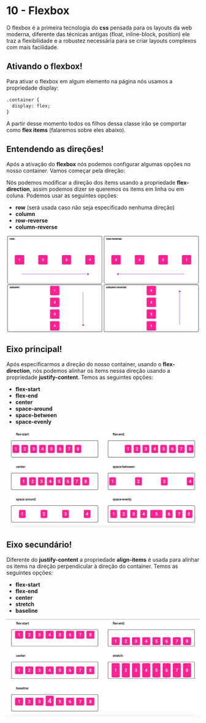 # 10 - Flexbox

O flexbox é a primeira tecnologia do **css** pensada para os layouts da web moderna, diferente das técnicas antigas \(float, inline-block, position\) ele traz a flexibilidade e a robustez necessária para se criar layouts complexos com mais facilidade.

## Ativando o flexbox!

Para ativar o flexbox em algum elemento na página nós usamos a propriedade display:

```text
.container {
  display: flex;
}
```

A partir desse momento todos os filhos dessa classe irão se comportar como **flex items** \(falaremos sobre eles abaixo\).

## Entendendo as direções!

Após a ativação do **flexbox** nós podemos configurar algumas opções no nosso container. Vamos começar pela direção:

Nós podemos modificar a direção dos items usando a propriedade **flex-direction**, assim podemos dizer se queremos os items em linha ou em coluna. Podemos usar as seguintes opções:

* **row** \(será usada caso não seja especificado nenhuma direção\)
* **column**
* **row-reverse**
* **column-reverse**

![flexbox - flex direction](https://raw.githubusercontent.com/VaiNaWeb/gitbook-assets/master/modulo-1/images/flex-direction.png)

## Eixo principal!

Após especificarmos a direção do nosso container, usando o **flex-direction**, nós podemos alinhar os items nessa direção usando a propriedade **justify-content**. Temos as seguintes opções:

* **flex-start**
* **flex-end**
* **center**
* **space-around**
* **space-between**
* **space-evenly**

![flexbox - main axis](https://raw.githubusercontent.com/VaiNaWeb/gitbook-assets/master/modulo-1/images/flexbox-main-axis.png)

## Eixo secundário!

Diferente do **justify-content** a propriedade **align-items** é usada para alinhar os items na direção perpendicular à direção do container. Temos as seguintes opções:

* **flex-start**
* **flex-end**
* **center**
* **stretch**
* **baseline**

![flexbox - cross axis](https://raw.githubusercontent.com/VaiNaWeb/gitbook-assets/master/modulo-1/images/flexbox-cross-axis.png)

